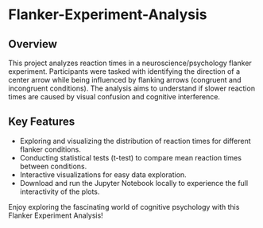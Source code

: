 
# Flanker-Experiment-Analysis

## Overview
This project analyzes reaction times in a neuroscience/psychology flanker experiment. Participants were tasked with identifying the direction of a center arrow while being influenced by flanking arrows (congruent and incongruent conditions). The analysis aims to understand if slower reaction times are caused by visual confusion and cognitive interference.

## Key Features
- Exploring and visualizing the distribution of reaction times for different flanker conditions.
- Conducting statistical tests (t-test) to compare mean reaction times between conditions.
- Interactive visualizations for easy data exploration.
- Download and run the Jupyter Notebook locally to experience the full interactivity of the plots.



Enjoy exploring the fascinating world of cognitive psychology with this Flanker Experiment Analysis!
